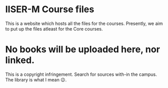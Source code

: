 # IISER-M Course files
This is a website which hosts all the files for the courses.
Presently, we aim to put up the files atleast for the Core courses.

# No books will be uploaded here, nor linked.

This is a copyright infringement. Search for sources with-in the campus. The library is what I mean :wink:.
